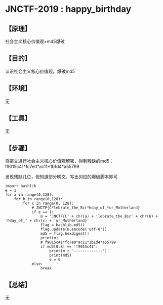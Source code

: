 # JNCTF-2019 : happy_birthday

## **【原理】**

社会主义核心价值观+md5爆破

## **【目的】**

认识社会主义核心价值观，爆破md5

## **【环境】**

无

## **【工具】**

无

## **【步骤】**

将密文进行社会主义核心价值观解密，得到残缺的md5：f9015c41\*fc7e0\*ac11*1b1d4\*a55799

发现残缺几位，但知道部分明文，写出对应的爆破脚本即可

```
import hashlib
e = 1
for a in range(0,128):
	for b in range(0,128):
		for c in range(0, 128):
			# JNCTF{C*lebrate_the_Bir*hday_of_*ur_Motherland}
			if e == 1:
				m = 'JNCTF{C' + chr(a) + 'lebrate_the_Bir' + chr(b) + 'hday_of_' + chr(c) + 'ur_Motherland}'
				flag = hashlib.md5()
				flag.update(m.encode('utf-8'))
				md5 = flag.hexdigest()
				print(m)
				# f9015c41*fc7e0*ac11*1b1d4*a55799
				if md5[0:8] == 'f9015c41':
					print(m + '-------------')
					print(md5)
					e = 0
			else:
				break
```



## **【总结】**

无